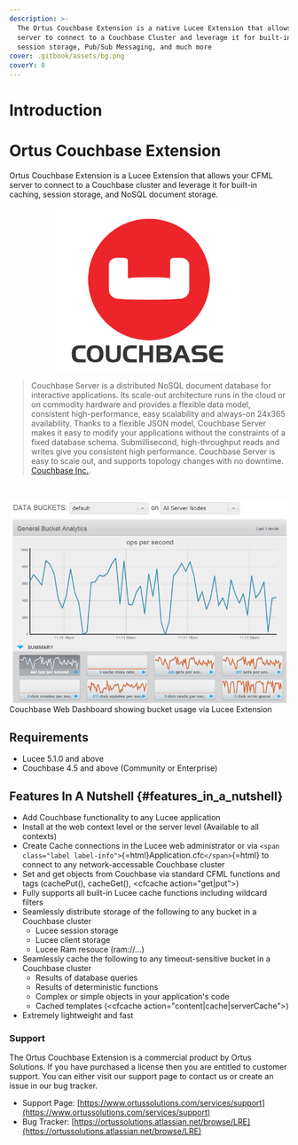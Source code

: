 ```yaml
---
description: >-
  The Ortus Couchbase Extension is a native Lucee Extension that allows your CFML
  server to connect to a Couchbase Cluster and leverage it for built-in caching,
  session storage, Pub/Sub Messaging, and much more
cover: .gitbook/assets/bg.png
coverY: 0
---
```


# Introduction

# Ortus Couchbase Extension


Ortus Couchbase Extension is a Lucee Extension that allows your CFML
server to connect to a Couchbase cluster and leverage it for built-in
caching, session storage, and NoSQL document storage.

<img src="./.gitbook/assets/logo-head-couchbase.svg" alt="Ortus Couchbase Extension" height="300px" style="display:block;margin-left: auto;margin-right:auto"/>

> Couchbase Server is a distributed NoSQL document database for interactive applications. Its scale-out architecture runs in the cloud or on commodity hardware and provides a flexible data model, consistent high-performance, easy scalability and always-on 24x365 availability. Thanks to a flexible JSON model, Couchbase Server makes it easy to modify your applications without the constraints of a fixed database schema. Submillisecond, high-throughput reads and writes give you consistent high performance. Couchbase Server is easy to scale out, and supports topology changes with no downtime. [Couchbase Inc.](http://www.couchbase.com/).

 


![Couchbase web dashboard](./.gitbook/assets/monitor_graph.png)
Couchbase Web Dashboard showing bucket usage via Lucee Extension

## Requirements

* Lucee 5.1.0 and above
* Couchbase 4.5 and above (Community or Enterprise)

## Features In A Nutshell {#features_in_a_nutshell}

* Add Couchbase functionality to any Lucee application
* Install at the web context level or the server level (Available to
    all contexts)
* Create Cache connections in the Lucee web administrator or via
    `<span class="label label-info">`{=html}Application.cfc`</span>`{=html}
    to connect to any network-accessable Couchbase cluster
* Set and get objects from Couchbase via standard CFML functions and
    tags (cachePut(), cacheGet(), \<cfcache action=\"get\|put\"\>)
* Fully supports all built-in Lucee cache functions including wildcard
    filters
* Seamlessly distribute storage of the following to any bucket in a
    Couchbase cluster
  * Lucee session storage
  * Lucee client storage
  * Lucee Ram resouce (ram://\...)
* Seamlessly cache the following to any timeout-sensitive bucket in a
    Couchbase cluster
  * Results of database queries
  * Results of deterministic functions
  * Complex or simple objects in your application\'s code
  * Cached templates (\<cfcache
        action=\"content\|cache\|serverCache\"\>)
* Extremely lightweight and fast

### Support

The Ortus Couchbase Extension is a commercial product by Ortus Solutions. If you have purchased a license then you are entitled to customer support. You can either visit our support page to contact us or create an issue in our bug tracker.

* Support Page: [https://www.ortussolutions.com/services/support](https://www.ortussolutions.com/services/support)
* Bug Tracker: [https://ortussolutions.atlassian.net/browse/LRE](https://ortussolutions.atlassian.net/browse/LRE)
